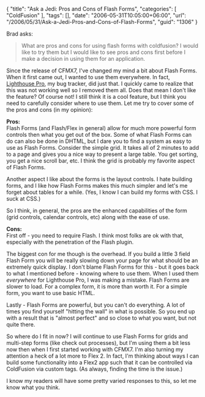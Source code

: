 {
	"title": "Ask a Jedi: Pros and Cons of Flash Forms",
	"categories": [
		"ColdFusion"
	],
	"tags": [],
	"date": "2006-05-31T10:05:00+06:00",
	"url": "/2006/05/31/Ask-a-Jedi-Pros-and-Cons-of-Flash-Forms",
	"guid": "1306"
}

Brad asks:

<blockquote>
What are
pros and cons for using flash forms with coldfusion? I would like to try them but I would like to see pros and cons first before I make a decision in using them for an application.
</blockquote>

Since the release of CFMX7, I've changed my mind a bit about Flash Forms. When it first came out, I wanted to use them everywhere. In fact, <a href="http://ray.camdenfamily.com/projects/lhp">Lighthouse Pro</a>, my bug tracker, did just that. I quickly came to realize that this was not working well so I removed them all. Does that mean I don't like the feature? Of course not! I still think it is a cool feature, but I think you need to carefully consider where to use them. Let me try to cover some of the pros and cons (in my opinion):
<!--more-->
<b>Pros:</b><br>
Flash Forms (and Flash/Flex in general) allow for much more powerful form controls then what you get out of the box. Some of what Flash Forms can do can also be done in DHTML, but I dare you to find a system as easy to use as Flash Forms. Consider the simple grid. It takes all of 2 minutes to add to a page and gives you a nice way to present a large table. You get sorting, you get a nice scroll bar, etc. I think the grid is probably my favorite aspect of Flash Forms. 

Another aspect I like about the forms is the layout controls. I hate building forms, and I like how Flash Forms makes this much simpler and let's me forget about tables for a while. (Yes, I know I can build my forms with CSS. I suck at CSS.)

So I think, in general, the pros are the enhanced capabilities of the form (grid controls, calendar controls, etc) along with the ease of use.

<b>Cons:</b><br>
First off - you need to require Flash. I think most folks are ok with that, especially with the penetration of the Flash plugin. 

The biggest con for me though is the overhead. If you build a little 3 field Flash Form you will be really slowing down your page for what should be an extremely quick display. I don't blame Flash Forms for this - but it goes back to what I mentioned before - knowing where to use them. When I used them <i>everywhere</i> for Lighthouse Pro, I was making a mistake. Flash Forms are slower to load. For a complex form, it is more than worth it. For a simple form, you want to use basic HTML.

Lastly - Flash Forms are powerful, but you can't do everything. A lot of times you find yourself "hitting the wall" in what is possible. So you end up with a result that is "almost perfect" and so close to what you want, but not quite there. 

So where do I fit in now? I will continue to use Flash Forms for grids and multi-step forms (like check out processes), but I'm using them a bit less now then when I first started working with CFMX7. I'm also turning my attention a heck of a lot more to Flex 2. In fact, I'm thinking about ways I can build some functionality into a Flex2 app such that it can be controlled via ColdFusion via custom tags. (As always, finding the time is the issue.)

I know my readers will have some pretty varied responses to this, so let me know what you think.